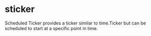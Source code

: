 # sticker
Scheduled Ticker provides a ticker similar to time.Ticker but can be scheduled to start at a specific point in time.
